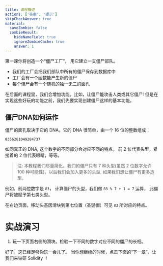 ```yaml
---
title: 课程概述
actions: ['答案', '提示']
skipCheckAnswer: true
material:
  saveZombie: false
  zombieResult:
    hideNameField: true
    ignoreZombieCache: true
    answer: 1
---
```


第一课你将创造一个“僵尸工厂”， 用它建立一支僵尸部队。

* 我们的工厂会把我们部队中所有的僵尸保存到数据库中
* 工厂会有一个函数能产生新的僵尸
* 每个僵尸会有一个随机的独一无二的面孔

在后面的课程里，我们会增加功能。比如，让僵尸能攻击人类或其它僵尸! 但是在实现这些好玩的功能之前，我们先要实现创建僵尸这样的基本功能。

## 僵尸DNA如何运作

僵尸的面孔取决于它的 DNA。它的 DNA 很简单，由一个 16 位的整数组成：

```
8356281049284737
```

如同真正的 DNA, 这个数字的不同部分会对应不同的特点。 前 2 位代表头型，紧接着的 2 位代表眼睛，等等。

> 注: 本教程我们尽量简化。我们的僵尸只有 7 种头型(虽然 2 位数字允许 100 种可能性)。以后我们会加入更多的头型, 如果我们想让僵尸有更多造型。

例如，前两位数字是 `83`， 计算僵尸的头型，我们做 `83 % 7 + 1 = 7` 运算， 此僵尸将被赋予第七类头型。

在右边页面，移动头基因滑块到第七位置（圣诞帽）可见 `83` 所对应的特点。

# 实战演习

1. 玩一下页面右侧的滑块。检验一下不同的数字对应不同的僵尸的长相。

好了，这已经足够你玩一会儿了。 当你想继续的时候，点击下面的“下一章”，让我们来钻研 Solidity ！
